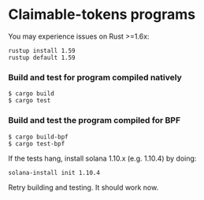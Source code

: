 # Claimable-tokens programs

You may experience issues on Rust >=1.6x:

```
rustup install 1.59
rustup default 1.59
```

### Build and test for program compiled natively

```
$ cargo build
$ cargo test
```

### Build and test the program compiled for BPF

```
$ cargo build-bpf
$ cargo test-bpf
```

If the tests hang, install solana 1.10.x (e.g. 1.10.4) by doing:
```
solana-install init 1.10.4
```

Retry building and testing. It should work now.
